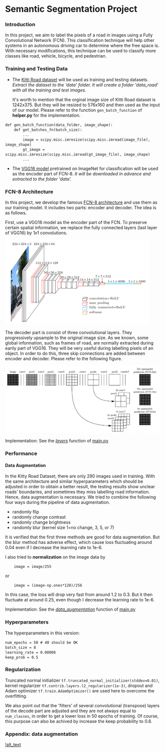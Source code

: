 # Semantic Segmentation Project

### Introduction

In this project, we aim to label the pixels of a road in images using a Fully Convolutional Network (FCN). This classification technique will help other systems in an autonomous driving car to determine where the free space is. With necessary modifications, this technique can be used to classify more classes like road, vehicle, bicycle, and pedestrian.

### Training and Testing Data

* The [Kitti Road dataset](http://kitti.is.tue.mpg.de/kitti/data_road.zip) will be used as training and testing datasets. *Extract the dataset to the 'data' folder. It will create a folder 'data_road' with all the training and test images.*

   It's worth to mention that the orginal image size of Kitti Road dataset is 1242x375. But they will be resized to 576x160 and then used as the input of our model. Please refer to the function `gen_batch_function` of **helper.py** for the implementation.

```
def gen_batch_function(data_folder, image_shape):
    def get_batches_fn(batch_size):
        ...
        image = scipy.misc.imresize(scipy.misc.imread(image_file), image_shape)
        gt_image = scipy.misc.imresize(scipy.misc.imread(gt_image_file), image_shape)
        ...
```

* The [VGG16 model](https://s3-us-west-1.amazonaws.com/udacity-selfdrivingcar/vgg.zip) pretrained on ImageNet for classification will be used as the encoder part of FCN-8. *It will be downloaded in advance and extracted to the folder 'data'.*

### FCN-8 Architecture

In this project, we develop the famous [FCN-8 architecture](https://people.eecs.berkeley.edu/~jonlong/long_shelhamer_fcn.pdf) and use them as our training model. It includes two parts: encoder and decoder. The idea is as follows. 

First, use a VGG16 model as the encoder part of the FCN. To preserve certain spatial information, we replace the fully connected layers (last layer of VGG16) by $1x1$ convolutions. 

![alt text](https://github.com/fangchun007/CarND-Semantic-Segmentation/blob/master/vgg16.png "VGG16")

The decoder part is consist of three convolutional layers. They progressively upsample to the original image size. As we known, some global information, such as frames of road, are normally extracted during earily part of VGG16. They will be very useful during labelling pixels of an object. In order to do this, three skip connections are added between encoder and decoder. Please refer to the following figure.

![alt_text](https://github.com/fangchun007/CarND-Semantic-Segmentation/blob/master/FCN8.jpg)

Implementation: See the [*layers*]() function of [main.py](https://github.com/fangchun007/CarND-Semantic-Segmentation/blob/master/main.py)

### Performance

#### Data Augmentation

In the Kitty Road Dataset, there are only 290 images used in training. With the same architecture and similar hyperparameters which should be adjusted in order to obtain a better result, the testing results show unclear roads' boundaries, and sometimes they miss labelling road information. Hence, data augmentation is necessary. We tried to combine the following four ways during the pipeline of data augmentation.

* randomly flip
* randomly change contrast
* randomly change brightness
* randomly blur (kernel size 1=no change, 3, 5, or 7)

It is verified that the first three methods are good for data augmentation. But the blur method has adverse effect, which cause loss fluctuating around 0.04 even if I decrease the learning rate to 1e-6.

I also tried to **normalization** on the image data by 

```
    image = image/255
```
or 
```
    image = (image-np.ones*128)/256
```

In this case, the loss will drop very fast from around 1.2 to 0.3. But it then fluctuate at around 0.25, even though I decrease the learning rate to 1e-6.  

Implementation: See the [*data_augmentation*]() function of [main.py](https://github.com/fangchun007/CarND-Semantic-Segmentation/blob/master/main.py)

### Hyperparameters

The hyperparameters in this version: 

```
num_epochs = 50 # 40 should be OK
batch_size = 8
learning_rate = 0.00008
keep_prob = 0.5
```

### Regularization

Truncated normal initializer `tf.truncated_normal_initializer(stddev=0.01)`, kernel regularizer `tf.contrib.layers.l2_regularizer(1e-3)`, dropout and Adam optimizer `tf.train.AdamOptimizer()` are used here to overcome the overfitting.

We also point out that the 'filters' of several convolutional (transpose) layers of the decode part are adjusted and they are not always equal to `num_classes`, in order to get a lower loss in 50 epochs of training. Of course, this purpose can also be achived by increase the keep probability to 0.8.


### Appendix: data augmentation

[!alt_text]()
